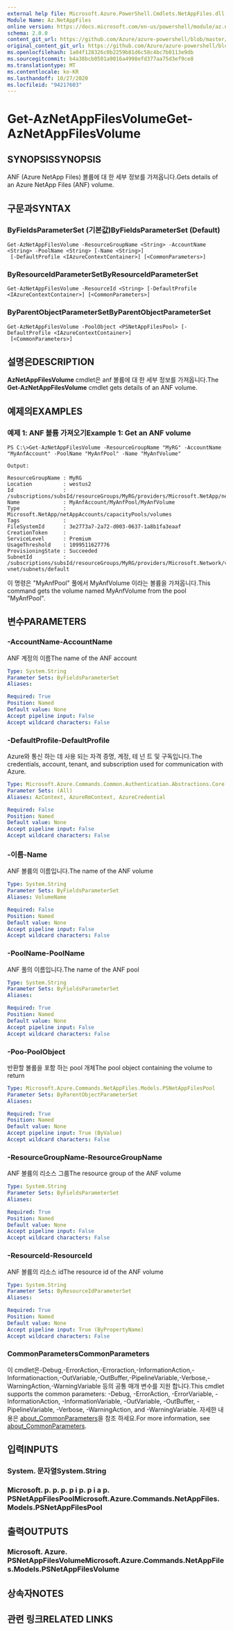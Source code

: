 ```yaml
---
external help file: Microsoft.Azure.PowerShell.Cmdlets.NetAppFiles.dll-Help.xml
Module Name: Az.NetAppFiles
online version: https://docs.microsoft.com/en-us/powershell/module/az.netappfiles/get-aznetappfilesvolume
schema: 2.0.0
content_git_url: https://github.com/Azure/azure-powershell/blob/master/src/NetAppFiles/NetAppFiles/help/Get-AzNetAppFilesVolume.md
original_content_git_url: https://github.com/Azure/azure-powershell/blob/master/src/NetAppFiles/NetAppFiles/help/Get-AzNetAppFilesVolume.md
ms.openlocfilehash: 1a04f128326c0b2259b81d6c58c4bc7b0113e9db
ms.sourcegitcommit: b4a38bcb0501a9016a4998efd377aa75d3ef9ce8
ms.translationtype: MT
ms.contentlocale: ko-KR
ms.lasthandoff: 10/27/2020
ms.locfileid: "94217603"
---
```

# <span data-ttu-id="b83d8-101">Get-AzNetAppFilesVolume</span><span class="sxs-lookup"><span data-stu-id="b83d8-101">Get-AzNetAppFilesVolume</span></span>

## <span data-ttu-id="b83d8-102">SYNOPSIS</span><span class="sxs-lookup"><span data-stu-id="b83d8-102">SYNOPSIS</span></span>
<span data-ttu-id="b83d8-103">ANF (Azure NetApp Files) 볼륨에 대 한 세부 정보를 가져옵니다.</span><span class="sxs-lookup"><span data-stu-id="b83d8-103">Gets details of an Azure NetApp Files (ANF) volume.</span></span>

## <span data-ttu-id="b83d8-104">구문과</span><span class="sxs-lookup"><span data-stu-id="b83d8-104">SYNTAX</span></span>

### <span data-ttu-id="b83d8-105">ByFieldsParameterSet (기본값)</span><span class="sxs-lookup"><span data-stu-id="b83d8-105">ByFieldsParameterSet (Default)</span></span>
```
Get-AzNetAppFilesVolume -ResourceGroupName <String> -AccountName <String> -PoolName <String> [-Name <String>]
 [-DefaultProfile <IAzureContextContainer>] [<CommonParameters>]
```

### <span data-ttu-id="b83d8-106">ByResourceIdParameterSet</span><span class="sxs-lookup"><span data-stu-id="b83d8-106">ByResourceIdParameterSet</span></span>
```
Get-AzNetAppFilesVolume -ResourceId <String> [-DefaultProfile <IAzureContextContainer>] [<CommonParameters>]
```

### <span data-ttu-id="b83d8-107">ByParentObjectParameterSet</span><span class="sxs-lookup"><span data-stu-id="b83d8-107">ByParentObjectParameterSet</span></span>
```
Get-AzNetAppFilesVolume -PoolObject <PSNetAppFilesPool> [-DefaultProfile <IAzureContextContainer>]
 [<CommonParameters>]
```

## <span data-ttu-id="b83d8-108">설명은</span><span class="sxs-lookup"><span data-stu-id="b83d8-108">DESCRIPTION</span></span>
<span data-ttu-id="b83d8-109">**AzNetAppFilesVolume** cmdlet은 anf 볼륨에 대 한 세부 정보를 가져옵니다.</span><span class="sxs-lookup"><span data-stu-id="b83d8-109">The **Get-AzNetAppFilesVolume** cmdlet gets details of an ANF volume.</span></span>

## <span data-ttu-id="b83d8-110">예제의</span><span class="sxs-lookup"><span data-stu-id="b83d8-110">EXAMPLES</span></span>

### <span data-ttu-id="b83d8-111">예제 1: ANF 볼륨 가져오기</span><span class="sxs-lookup"><span data-stu-id="b83d8-111">Example 1: Get an ANF volume</span></span>
```
PS C:\>Get-AzNetAppFilesVolume -ResourceGroupName "MyRG" -AccountName "MyAnfAccount" -PoolName "MyAnfPool" -Name "MyAnfVolume"

Output:

ResourceGroupName : MyRG
Location          : westus2
Id                : /subscriptions/subsId/resourceGroups/MyRG/providers/Microsoft.NetApp/netAppAccounts/MyAnfAccount/capacityPools/MyAnfPool/volumes/MyAnfVolume
Name              : MyAnfAccount/MyAnfPool/MyAnfVolume
Type              : Microsoft.NetApp/netAppAccounts/capacityPools/volumes
Tags              :
FileSystemId      : 3e2773a7-2a72-d003-0637-1a8b1fa3eaaf
CreationToken     :
ServiceLevel      : Premium
UsageThreshold    : 1099511627776
ProvisioningState : Succeeded
SubnetId          : /subscriptions/subsId/resourceGroups/MyRG/providers/Microsoft.Network/virtualNetworks/MyRG-vnet/subnets/default
```

<span data-ttu-id="b83d8-112">이 명령은 "MyAnfPool" 풀에서 MyAnfVolume 이라는 볼륨을 가져옵니다.</span><span class="sxs-lookup"><span data-stu-id="b83d8-112">This command gets the volume named MyAnfVolume from the pool "MyAnfPool".</span></span> 

## <span data-ttu-id="b83d8-113">변수</span><span class="sxs-lookup"><span data-stu-id="b83d8-113">PARAMETERS</span></span>

### <span data-ttu-id="b83d8-114">-AccountName</span><span class="sxs-lookup"><span data-stu-id="b83d8-114">-AccountName</span></span>
<span data-ttu-id="b83d8-115">ANF 계정의 이름</span><span class="sxs-lookup"><span data-stu-id="b83d8-115">The name of the ANF account</span></span>

```yaml
Type: System.String
Parameter Sets: ByFieldsParameterSet
Aliases:

Required: True
Position: Named
Default value: None
Accept pipeline input: False
Accept wildcard characters: False
```

### <span data-ttu-id="b83d8-116">-DefaultProfile</span><span class="sxs-lookup"><span data-stu-id="b83d8-116">-DefaultProfile</span></span>
<span data-ttu-id="b83d8-117">Azure와 통신 하는 데 사용 되는 자격 증명, 계정, 테 넌 트 및 구독입니다.</span><span class="sxs-lookup"><span data-stu-id="b83d8-117">The credentials, account, tenant, and subscription used for communication with Azure.</span></span>

```yaml
Type: Microsoft.Azure.Commands.Common.Authentication.Abstractions.Core.IAzureContextContainer
Parameter Sets: (All)
Aliases: AzContext, AzureRmContext, AzureCredential

Required: False
Position: Named
Default value: None
Accept pipeline input: False
Accept wildcard characters: False
```

### <span data-ttu-id="b83d8-118">-이름</span><span class="sxs-lookup"><span data-stu-id="b83d8-118">-Name</span></span>
<span data-ttu-id="b83d8-119">ANF 볼륨의 이름입니다.</span><span class="sxs-lookup"><span data-stu-id="b83d8-119">The name of the ANF volume</span></span>

```yaml
Type: System.String
Parameter Sets: ByFieldsParameterSet
Aliases: VolumeName

Required: False
Position: Named
Default value: None
Accept pipeline input: False
Accept wildcard characters: False
```

### <span data-ttu-id="b83d8-120">-PoolName</span><span class="sxs-lookup"><span data-stu-id="b83d8-120">-PoolName</span></span>
<span data-ttu-id="b83d8-121">ANF 풀의 이름입니다.</span><span class="sxs-lookup"><span data-stu-id="b83d8-121">The name of the ANF pool</span></span>

```yaml
Type: System.String
Parameter Sets: ByFieldsParameterSet
Aliases:

Required: True
Position: Named
Default value: None
Accept pipeline input: False
Accept wildcard characters: False
```

### <span data-ttu-id="b83d8-122">-Poo</span><span class="sxs-lookup"><span data-stu-id="b83d8-122">-PoolObject</span></span>
<span data-ttu-id="b83d8-123">반환할 볼륨을 포함 하는 pool 개체</span><span class="sxs-lookup"><span data-stu-id="b83d8-123">The pool object containing the volume to return</span></span>

```yaml
Type: Microsoft.Azure.Commands.NetAppFiles.Models.PSNetAppFilesPool
Parameter Sets: ByParentObjectParameterSet
Aliases:

Required: True
Position: Named
Default value: None
Accept pipeline input: True (ByValue)
Accept wildcard characters: False
```

### <span data-ttu-id="b83d8-124">-ResourceGroupName</span><span class="sxs-lookup"><span data-stu-id="b83d8-124">-ResourceGroupName</span></span>
<span data-ttu-id="b83d8-125">ANF 볼륨의 리소스 그룹</span><span class="sxs-lookup"><span data-stu-id="b83d8-125">The resource group of the ANF volume</span></span>

```yaml
Type: System.String
Parameter Sets: ByFieldsParameterSet
Aliases:

Required: True
Position: Named
Default value: None
Accept pipeline input: False
Accept wildcard characters: False
```

### <span data-ttu-id="b83d8-126">-ResourceId</span><span class="sxs-lookup"><span data-stu-id="b83d8-126">-ResourceId</span></span>
<span data-ttu-id="b83d8-127">ANF 볼륨의 리소스 id</span><span class="sxs-lookup"><span data-stu-id="b83d8-127">The resource id of the ANF volume</span></span>

```yaml
Type: System.String
Parameter Sets: ByResourceIdParameterSet
Aliases:

Required: True
Position: Named
Default value: None
Accept pipeline input: True (ByPropertyName)
Accept wildcard characters: False
```

### <span data-ttu-id="b83d8-128">CommonParameters</span><span class="sxs-lookup"><span data-stu-id="b83d8-128">CommonParameters</span></span>
<span data-ttu-id="b83d8-129">이 cmdlet은-Debug,-ErrorAction,-Erroraction,-InformationAction,-Informationaction,-OutVariable,-OutBuffer,-PipelineVariable,-Verbose,-WarningAction,-WarningVariable 등의 공통 매개 변수를 지원 합니다.</span><span class="sxs-lookup"><span data-stu-id="b83d8-129">This cmdlet supports the common parameters: -Debug, -ErrorAction, -ErrorVariable, -InformationAction, -InformationVariable, -OutVariable, -OutBuffer, -PipelineVariable, -Verbose, -WarningAction, and -WarningVariable.</span></span> <span data-ttu-id="b83d8-130">자세한 내용은 [about_CommonParameters](http://go.microsoft.com/fwlink/?LinkID=113216)을 참조 하세요.</span><span class="sxs-lookup"><span data-stu-id="b83d8-130">For more information, see [about_CommonParameters](http://go.microsoft.com/fwlink/?LinkID=113216).</span></span>

## <span data-ttu-id="b83d8-131">입력</span><span class="sxs-lookup"><span data-stu-id="b83d8-131">INPUTS</span></span>

### <span data-ttu-id="b83d8-132">System. 문자열</span><span class="sxs-lookup"><span data-stu-id="b83d8-132">System.String</span></span>

### <span data-ttu-id="b83d8-133">Microsoft. p. p. p. p i p. p i a p. PSNetAppFilesPool</span><span class="sxs-lookup"><span data-stu-id="b83d8-133">Microsoft.Azure.Commands.NetAppFiles.Models.PSNetAppFilesPool</span></span>

## <span data-ttu-id="b83d8-134">출력</span><span class="sxs-lookup"><span data-stu-id="b83d8-134">OUTPUTS</span></span>

### <span data-ttu-id="b83d8-135">Microsoft. Azure. PSNetAppFilesVolume</span><span class="sxs-lookup"><span data-stu-id="b83d8-135">Microsoft.Azure.Commands.NetAppFiles.Models.PSNetAppFilesVolume</span></span>

## <span data-ttu-id="b83d8-136">상속자</span><span class="sxs-lookup"><span data-stu-id="b83d8-136">NOTES</span></span>

## <span data-ttu-id="b83d8-137">관련 링크</span><span class="sxs-lookup"><span data-stu-id="b83d8-137">RELATED LINKS</span></span>
